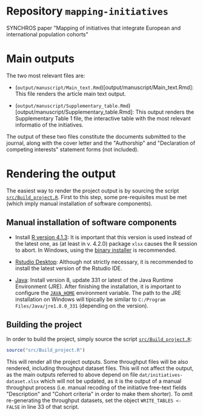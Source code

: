 # Repository `mapping-initiatives`

SYNCHROS paper
"Mapping of initiatives that integrate European and
international population cohorts"

# Main outputs

The two most relevant files are:

- (`output/manuscript/Main_text.Rmd`)[output/manuscript/Main_text.Rmd]:
  This file renders the article main text output.
  
- (`output/manuscript/Supplementary_table.Rmd`)[output/manuscript/Supplementary_table.Rmd]:
  This output renders the Supplementary Table 1 file, the interactive table
  with the most relevant informatio of the initiatives.
  
The output of these two files constitute the documents submitted to the
journal, along with the cover letter and the "Authorship" and
"Declaration of competing interests" statement forms (not included).

# Rendering the output

The easiest way to render the project output is by sourcing the script
[`src/Build_project.R`](src/Build_project.R).
First to this step, some pre-requisites must be met
(which imply manual installation of software components).

## Manual installation of software components

- Install [R version 4.1.3][R]:
  It is important that this version is used instead of the latest one,
  as (at least in v. 4.2.0) package `xlsx` causes the R session to abort.
  In Windows, using the [binary installer][inst] is recommended.

[R]: https://cran.rstudio.com/bin/windows/base/old/4.1.3/
[inst]: (https://cran.rstudio.com/bin/windows/base/old/4.1.3/R-4.1.3-win.exe)

- [Rstudio Desktop][RS]: Although not strictly necessary, it is recommended
  to install the latest version of the Rstudio IDE.

[RS]: https://www.rstudio.com/products/rstudio/download/#download

- [Java][J]: Install version 8, update 331 or latest of the
  Java Runtime Environment (JRE).
  After finishing the installation, it is important to configure the
  [`JAVA_HOME`][JH] environment variable.
  The path to the JRE installation on Windows will tipically be similar to
  `C:/Program Files/Java/jre1.8.0_331` (depending on the version).

[J]: https://www.java.com/es/download/

[JH]: https://docs.oracle.com/en/cloud/saas/enterprise-performance-management-common/diepm/epm_set_java_home_104x6dd63633_106x6dd6441c.html

## Building the project

In order to build the project, simply source the script
[`src/Build_project.R`](src/Build_project.R):

```r
source("src/Build_project.R")
```

This will render all the project outputs.
Some throughput files will be also rendered, including throughput dataset files.
This will not affect the output, as the main outputs referred to above
depend on file `dat/initiatives-dataset.xlsx` which will not be updated,
as it is the output of a manual throughput process
(i.e. manual recoding of the initiative free-text fields "Description" and
"Cohort criteria" in order to make them shorter).
To omit re-generating the throughput datasets, set the object
`WRITE_TABLES <- FALSE` in line 33 of that script.
